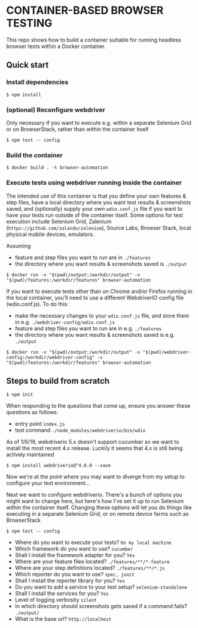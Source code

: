 # CONTAINER-BASED BROWSER TESTING

This repo shows how to build a container suitable for running headless browser tests within a Docker container.

## Quick start

### Install dependencies

`$ npm install`

### (optional) Reconfigure webdriver 

Only necessary if you want to execute e.g. within a separate Selenium Grid or on BrowserStack, rather than within the container itself

`$ npm test -- config`

### Build the container

`$ docker build . -t browser-automation`

### Execute tests using webdriver running inside the container

The intended use of this container is that you define your own features & step files, have a local directory where you want test results & screenshots saved, and (optionally) supply your own `wdio.conf.js` file if you want to have your tests run outside of the container itself. Some options for test execution include Selenium Grid, Zalenium (`https://github.com/zalando/zalenium`), Source Labs, Browser Stack, local physical mobile devices, emulators.

Assuming 
- feature and step files you want to run are in `./features`
- the directory where you want results & screenshots saved is `./output`

`$ docker run -v "$(pwd)/output:/workdir/output" -v "$(pwd)/features:/workdir/features" browser-automation`

If you want to execute tests other than on Chrome and/or Firefox running in the local container, you'll need to use a different WebdriverIO config file (wdio.conf.js). To do this:
- make the necessary changes to your `wdio.conf.js` file, and store them in e.g. `./webdriver-config/wdio.conf.js`
- feature and step files you want to run are in e.g. `./features`
- the directory where you want results & screenshots saved is e.g. `./output`

`$ docker run -v "$(pwd)/output:/workdir/output" -v "$(pwd)/webdriver-config:/workdir/webdriver-config" -v "$(pwd)/features:/workdir/features" browser-automation`

## Steps to build from scratch

`$ npm init`

When responding to the questions that come up, ensure you answer these questions as follows:
- entry point `index.js`
- test command `./node_modules/webdriverio/bin/wdio`

As of 1/6/19, webdriverio 5.x doesn't support cucumber so we want to install the most recent 4.x release. Luckily it seems that 4.x is still being actively maintained

`$ npm install webdriverio@^4.0.0 --save`

Now we're at the point where you may want to diverge from my setup to configure your test environment...

Next we want to configure webdriverio. There's a bunch of options you might want to change here, but here's how I've set it up to run Selenium within the container itself. Changing these options will let you do things like executing in a separate Selenium Grid, or on remote device farms such as BrowserStack

`$ npm test -- config`

- Where do you want to execute your tests?                              `On my local machine`
- Which framework do you want to use?                                   `cucumber`
- Shall I install the framework adapter for you?                        `Yes`
- Where are your feature files located?                                 `./features/**/*.feature`
- Where are your step definitions located?                              `./features/**/*.js`
- Which reporter do you want to use?                                    `spec, junit`
- Shall I install the reporter library for you?                         `Yes`
- Do you want to add a service to your test setup?                      `selenium-standalone`
- Shall I install the services for you?                                 `Yes`
- Level of logging verbosity                                            `silent`
- In which directory should screenshots gets saved if a command fails?  `./output/`
- What is the base url?                                                 `http://localhost`


